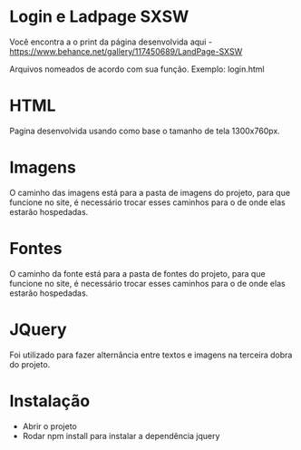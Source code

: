 # Login e Ladpage SXSW

Você encontra a o print da página desenvolvida aqui - https://www.behance.net/gallery/117450689/LandPage-SXSW

Arquivos nomeados de acordo com sua função.
Exemplo: login.html

# HTML
Pagina desenvolvida usando como base o tamanho de tela 1300x760px.

# Imagens

O caminho das imagens está para a pasta de imagens do projeto, para que funcione no site, é necessário trocar esses caminhos para o de onde elas estarão hospedadas.

# Fontes

O caminho da fonte está para a pasta de fontes do projeto, para que funcione no site, é necessário trocar esses caminhos para o de onde elas estarão hospedadas.

# JQuery

Foi utilizado para fazer alternância entre textos e imagens na terceira dobra do projeto.

# Instalação

- Abrir o projeto
- Rodar npm install para instalar a dependência jquery
